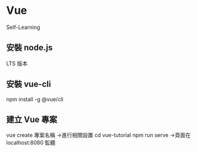 # Vue
Self-Learning

## 安裝 node.js
LTS 版本

## 安裝 vue-cli
npm install -g @vue/cli

## 建立 Vue 專案
vue create 專案名稱
->進行相關設置
cd vue-tutorial
npm run serve
->頁面在 localhost:8080 監聽

